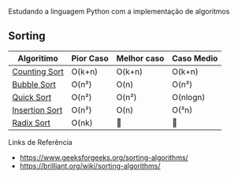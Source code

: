 Estudando a linguagem Python com a implementação de algoritmos


## Sorting
Algoritimo | Pior Caso | Melhor caso | Caso Medio
-----------|-------- | ---|---
[Counting Sort](./Sorting/Sorting.md/#counting) | O(k+n) | O(k+n)| O(k+n)
[Bubble Sort](./Sorting/Sorting.md/#bubble) | O(n²) | O(n) | O(n²)
[Quick Sort](./Sorting/Sorting.md/'#quick) | O(n²) | O(n²) | O(nlogn)
[Insertion Sort](./Sorting/Sorting.md/'#insertion) | O(n²) | O(n) | O(²n)
[Radix Sort](./Sorting/Sorting.md/#radix) | O(nk)| :construction: | :construction:


Links de Referência
* https://www.geeksforgeeks.org/sorting-algorithms/
* https://brilliant.org/wiki/sorting-algorithms/
